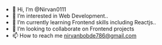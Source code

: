- 👋 Hi, I’m @Nirvan0111
- 👀 I’m interested in Web Development..
- 🌱 I’m currently learning Frontend skills including Reactjs..
- 💞️ I’m looking to collaborate on Frontend projects
- 📫 How to reach me nirvanbobde786@gmail.com

<!---
Nirvan0111/Nirvan0111 is a ✨ special ✨ repository because its `README.md` (this file) appears on your GitHub profile.
You can click the Preview link to take a look at your changes.
--->
